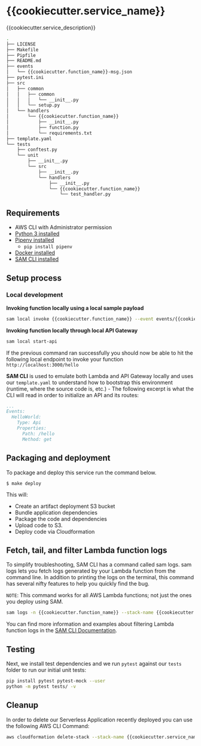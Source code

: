 # {{cookiecutter.service_name}}

{{cookiecutter.service_description}}


```bash
.
├── LICENSE
├── Makefile
├── Pipfile
├── README.md
├── events
│   └── {{cookiecutter.function_name}}-msg.json
├── pytest.ini
├── src
│   ├── common
│   │   ├── common
│   │   │   └── __init__.py
│   │   └── setup.py
│   └── handlers
│       └── {{cookiecutter.function_name}}
│           ├── __init__.py
│           ├── function.py
│           └── requirements.txt
├── template.yaml
└── tests
    ├── conftest.py
    └── unit
        ├── __init__.py
        └── src
            ├── __init__.py
            └── handlers
                ├── __init__.py
                └── {{cookiecutter.function_name}}
                    └── test_handler.py
```

## Requirements

* AWS CLI with Administrator permission
* [Python 3 installed](https://www.python.org/downloads/)
* [Pipenv installed](https://github.com/pypa/pipenv)
    - `pip install pipenv`
* [Docker installed](https://www.docker.com/community-edition)
* [SAM CLI installed](https://github.com/awslabs/aws-sam-cli)

## Setup process

### Local development

**Invoking function locally using a local sample payload**

```bash
sam local invoke {{cookiecutter.function_name}} --event events/{{cookiecutter.function_name}}-{{cookiecutter.event_source}}.json
```

**Invoking function locally through local API Gateway**

```bash
sam local start-api
```

If the previous command ran successfully you should now be able to hit the following local endpoint to invoke your function `http://localhost:3000/hello`

**SAM CLI** is used to emulate both Lambda and API Gateway locally and uses our `template.yaml` to understand how to bootstrap this environment (runtime, where the source code is, etc.) - The following excerpt is what the CLI will read in order to initialize an API and its routes:

```yaml
...
Events:
  HelloWorld:
    Type: Api
    Properties:
      Path: /hello
      Method: get
```

## Packaging and deployment
To package and deploy this service run the command below.

```
$ make deploy
```

This will:
* Create an artifact deployment S3 bucket
* Bundle application dependencies
* Package the code and dependencies
* Upload code to S3.
* Deploy code via Cloudformation

## Fetch, tail, and filter Lambda function logs

To simplify troubleshooting, SAM CLI has a command called sam logs. sam logs lets you fetch logs generated by your Lambda function from the command line. In addition to printing the logs on the terminal, this command has several nifty features to help you quickly find the bug.

`NOTE`: This command works for all AWS Lambda functions; not just the ones you deploy using SAM.

```bash
sam logs -n {{cookiecutter.function_name}} --stack-name {{cookiecutter.service_name}} --tail
```

You can find more information and examples about filtering Lambda function logs in the [SAM CLI Documentation](https://docs.aws.amazon.com/serverless-application-model/latest/developerguide/serverless-sam-cli-logging.html).

## Testing


Next, we install test dependencies and we run `pytest` against our `tests` folder to run our initial unit tests:

```bash
pip install pytest pytest-mock --user
python -m pytest tests/ -v
```

## Cleanup

In order to delete our Serverless Application recently deployed you can use the following AWS CLI Command:

```bash
aws cloudformation delete-stack --stack-name {{cookiecutter.service_name}}
```

